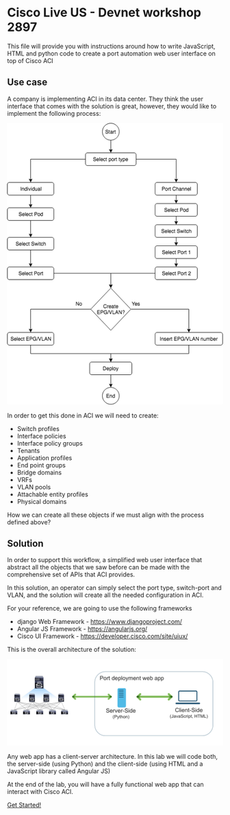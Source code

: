 # Cisco Live US - Devnet workshop 2897
This file will provide you with instructions around how to write JavaScript, HTML and python code to create a 
port automation web user interface on top of Cisco ACI

## Use case

A company is implementing ACI in its data center. They think the user interface that comes with the solution is great, 
however, they would like to implement the following process:

![Workflow](lab/images/Port_Workflow_Diagram.png)


In order to get this done in ACI we will need to create:
 * Switch profiles
 * Interface policies
 * Interface policy groups
 * Tenants
 * Application profiles
 * End point groups
 * Bridge domains
 * VRFs
 * VLAN pools
 * Attachable entity profiles
 * Physical domains

How we can create all these objects if we must align with the process defined above?

## Solution

In order to support this workflow, a simplified web user interface that abstract all the objects that 
we saw before can be made with the comprehensive set of APIs that ACI provides. 

In this solution, an operator can simply select the port type, switch-port and VLAN, and the solution will create all 
the needed configuration in ACI.

For your reference, we are going to use the following frameworks

* django Web Framework - https://www.djangoproject.com/
* Angular JS Framework - https://angularjs.org/ 
* Cisco UI Framework - https://developer.cisco.com/site/uiux/ 

This is the overall architecture of the solution:

![App Architecture](lab/images/app-architecture.png)

Any web app has a client-server architecture. In this lab we will code both, the server-side (using Python) and the 
client-side (using HTML and a JavaScript library called Angular JS)

At the end of the lab, you will have a fully functional web app that can interact with Cisco ACI.

[Get Started!]
 
[Get Started!]: lab/step1.md
